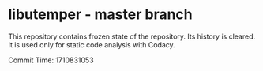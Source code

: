 # libutemper - master branch

This repository contains frozen state of the repository.
Its history is cleared. It is used only for static code
analysis with Codacy.

Commit Time: 1710831053
